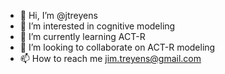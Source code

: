 - 👋 Hi, I’m @jtreyens
- 👀 I’m interested in cognitive modeling
- 🌱 I’m currently learning ACT-R
- 💞️ I’m looking to collaborate on ACT-R modeling
- 📫 How to reach me jim.treyens@gmail.com

<!---
jtreyens/jtreyens is a ✨ special ✨ repository because its `README.md` (this file) appears on your GitHub profile.
You can click the Preview link to take a look at your changes.
--->
